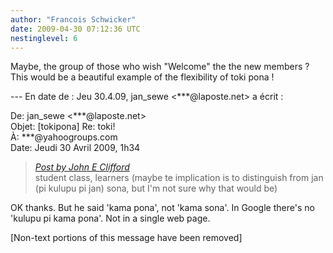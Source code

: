 ```yaml
---
author: "Francois Schwicker"
date: 2009-04-30 07:12:36 UTC
nestinglevel: 6
---
```

Maybe, the group of those who wish "Welcome" the the new members ? This would be a beautiful example of the flexibility of toki pona !  
  
\--- En date de : Jeu 30.4.09, jan\_sewe <\*\*\*@laposte.net> a écrit :  
  
De: jan\_sewe <\*\*\*@laposte.net>  
Objet: \[tokipona\] Re: toki!  
À: \*\*\*@yahoogroups.com  
Date: Jeudi 30 Avril 2009, 1h34  

> [_Post by John E Clifford_](/5kfWA4bA/toki#post5)  
> student class, learners (maybe te implication is to distinguish from jan (pi kulupu pi jan) sona, but I'm not sure why that would be)  
> 

OK thanks. But he said 'kama pona', not 'kama sona'. In Google there's no 'kulupu pi kama pona'. Not in a single web page.  
  
  
  
  
  
  
  
  
  
  
  
  
  
  
  
  
  
  
  
\[Non-text portions of this message have been removed\]